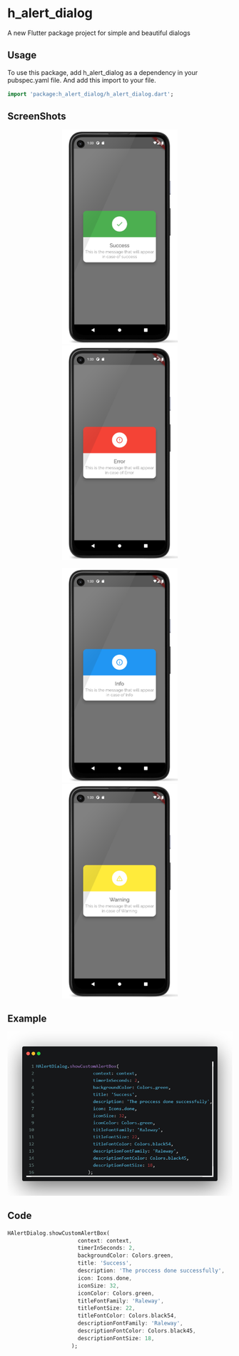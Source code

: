 
# h_alert_dialog

A new Flutter package project for simple and beautiful dialogs

## Usage

To use this package, add h_alert_dialog as a dependency in your pubspec.yaml file.
And add this import to your file.

```dart
import 'package:h_alert_dialog/h_alert_dialog.dart';
```

## ScreenShots
<p align="center">
    <img src="https://github.com/hassan-thabet/H_alert_dialog/blob/main/screenshots/success.png" width="260" title="">
    <img src="https://github.com/hassan-thabet/H_alert_dialog/blob/main/screenshots/error.png" width="260" title="">
</p>
<p align="center">
    <img src="https://github.com/hassan-thabet/H_alert_dialog/blob/main/screenshots/info.png" width="260" title="">
    <img src="https://github.com/hassan-thabet/H_alert_dialog/blob/main/screenshots/warning.png" width="260" title="">
</p>

## Example

![alt text](screenshots/example.jpg)

## Code
```dart
HAlertDialog.showCustomAlertBox(
                      context: context,
                      timerInSeconds: 2,
                      backgroundColor: Colors.green,
                      title: 'Success',
                      description: 'The proccess done successfully',
                      icon: Icons.done,
                      iconSize: 32,
                      iconColor: Colors.green,
                      titleFontFamily: 'Raleway',
                      titleFontSize: 22,
                      titleFontColor: Colors.black54,
                      descriptionFontFamily: 'Raleway',
                      descriptionFontColor: Colors.black45,
                      descriptionFontSize: 18,
                    );
```

